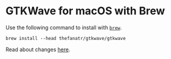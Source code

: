 # GTKWave for macOS with Brew

Use the following command to install with [`brew`](https://brew.sh).

```plaintext
brew install --head thefanatr/gtkwave/gtkwave
```

Read about changes [here](https://gist.github.com/TheFanatr/2a25617af710d8fd765c85b68295a414).
